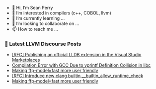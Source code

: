 - 👋 Hi, I’m Sean Perry
- 👀 I’m interested in compilers (c++, COBOL, llvm)
- 🌱 I’m currently learning ...
- 💞️ I’m looking to collaborate on ...
- 📫 How to reach me ...

<!---
s66perry/s66perry is a ✨ special ✨ repository because its `README.md` (this file) appears on your GitHub profile.
You can click the Preview link to take a look at your changes.
--->
### 📕 Latest LLVM Discourse Posts

<!-- DISCOURSE-LLVM:START -->
- [[RFC] Publishing an official LLDB extension in the Visual Studio Marketplaces](https://discourse.llvm.org/t/rfc-publishing-an-official-lldb-extension-in-the-visual-studio-marketplaces/78401#post_3)
- [Compilation Error with GCC Due to vprintf Definition Collision in libc](https://discourse.llvm.org/t/compilation-error-with-gcc-due-to-vprintf-definition-collision-in-libc/78404#post_1)
- [Making ffp-model=fast more user friendly](https://discourse.llvm.org/t/making-ffp-model-fast-more-user-friendly/78402#post_3)
- [[RFC] Introduce new clang builtin __builtin_allow_runtime_check](https://discourse.llvm.org/t/rfc-introduce-new-clang-builtin-builtin-allow-runtime-check/78281#post_3)
- [Making ffp-model=fast more user friendly](https://discourse.llvm.org/t/making-ffp-model-fast-more-user-friendly/78402#post_2)
<!-- DISCOURSE-LLVM:END -->
